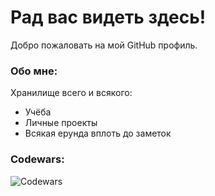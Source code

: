 # Рад вас видеть здесь! 

Добро пожаловать на мой GitHub профиль.  

### Обо мне:

Хранилище всего и всякого:
 - Учёба
 - Личные проекты
 - Всякая ерунда вплоть до заметок

### Codewars:
![Codewars](https://www.codewars.com/users/111n33dh31p/badges/large)



